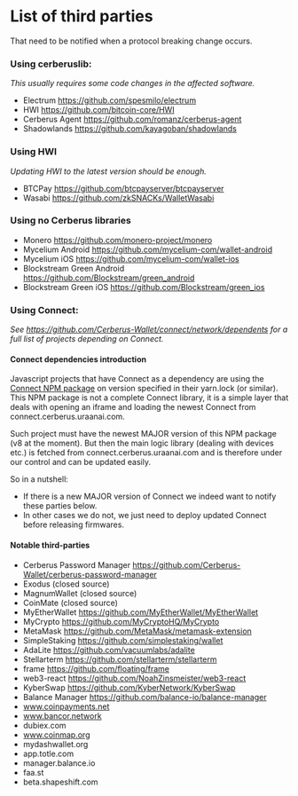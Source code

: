# List of third parties

That need to be notified when a protocol breaking change occurs.

### Using cerberuslib:
_This usually requires some code changes in the affected software._

- Electrum https://github.com/spesmilo/electrum
- HWI https://github.com/bitcoin-core/HWI
- Cerberus Agent https://github.com/romanz/cerberus-agent
- Shadowlands https://github.com/kayagoban/shadowlands

### Using HWI
_Updating HWI to the latest version should be enough._

- BTCPay https://github.com/btcpayserver/btcpayserver
- Wasabi https://github.com/zkSNACKs/WalletWasabi

### Using no Cerberus libraries
- Monero https://github.com/monero-project/monero
- Mycelium Android https://github.com/mycelium-com/wallet-android
- Mycelium iOS https://github.com/mycelium-com/wallet-ios
- Blockstream Green Android https://github.com/Blockstream/green_android
- Blockstream Green iOS https://github.com/Blockstream/green_ios

### Using Connect:

_See https://github.com/Cerberus-Wallet/connect/network/dependents for a full list
of projects depending on Connect._

#### Connect dependencies introduction

Javascript projects that have Connect as a dependency are using the [Connect NPM
package](https://www.npmjs.com/package/@cerberus/connect) on version specified in their
yarn.lock (or similar). This NPM package is not a complete Connect library, it is a
simple layer that deals with opening an iframe and loading the newest Connect from
connect.cerberus.uraanai.com.

Such project must have the newest MAJOR version of this NPM package (v8 at the moment).
But then the main logic library (dealing with devices etc.) is fetched from
connect.cerberus.uraanai.com and is therefore under our control and can be updated easily.

So in a nutshell:
- If there is a new MAJOR version of Connect we indeed want to notify these parties below.
- In other cases we do not, we just need to deploy updated Connect before releasing
firmwares.

#### Notable third-parties

- Cerberus Password Manager https://github.com/Cerberus-Wallet/cerberus-password-manager
- Exodus (closed source)
- MagnumWallet (closed source)
- CoinMate (closed source)
- MyEtherWallet https://github.com/MyEtherWallet/MyEtherWallet
- MyCrypto https://github.com/MyCryptoHQ/MyCrypto
- MetaMask https://github.com/MetaMask/metamask-extension
- SimpleStaking https://github.com/simplestaking/wallet
- AdaLite https://github.com/vacuumlabs/adalite
- Stellarterm https://github.com/stellarterm/stellarterm
- frame https://github.com/floating/frame
- web3-react https://github.com/NoahZinsmeister/web3-react
- KyberSwap https://github.com/KyberNetwork/KyberSwap
- Balance Manager https://github.com/balance-io/balance-manager
- www.coinpayments.net
- www.bancor.network
- dubiex.com
- www.coinmap.org
- mydashwallet.org
- app.totle.com
- manager.balance.io
- faa.st
- beta.shapeshift.com
